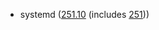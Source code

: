 - systemd ([251.10](https://github.com/systemd/systemd-stable/commits/v251.10) (includes [251](https://github.com/systemd/systemd/releases/tag/v251)))

